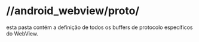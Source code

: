 # //android\_webview/proto/

esta pasta contém a definição de todos os buffers de protocolo específicos do WebView.

